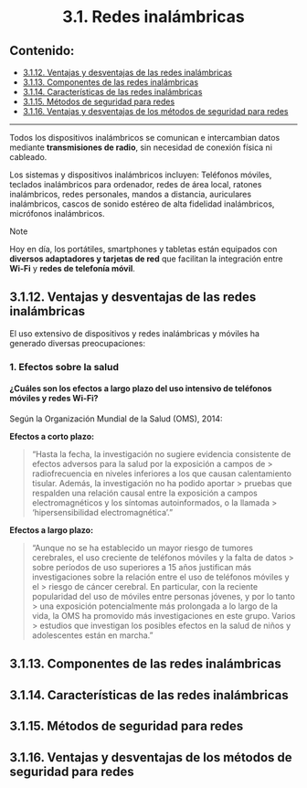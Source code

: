 <h1 align="center">3.1. Redes inalámbricas
<div align="center">

</div>

## Contenido:

- [3.1.12. Ventajas y desventajas de las redes inalámbricas](#3.1.12.-ventajas-y-desventajas-de-las-redes-inalámbricas)
- [3.1.13. Componentes de las redes inalámbricas](#3.1.13.-componentes-de-las-redes-inalámbricas)
- [3.1.14. Características de las redes inalámbricas](#3.1.14.-características-de-las-redes-inalámbricas)
- [3.1.15. Métodos de seguridad para redes](#3.1.15.-métodos-de-seguridad-para-redes)
- [3.1.16. Ventajas y desventajas de los métodos de seguridad para redes](#3.1.16.-ventajas-y-desventajas-de-los-métodos-de-seguridad-para-redes)

---

Todos los dispositivos inalámbricos se comunican e intercambian datos mediante **transmisiones de radio**, sin necesidad de conexión física ni cableado.

Los sistemas y dispositivos inalámbricos incluyen: Teléfonos móviles, teclados inalámbricos para ordenador, redes de área local, ratones inalámbricos, redes personales, mandos a distancia, auriculares inalámbricos, cascos de sonido estéreo de alta fidelidad inalámbricos, micrófonos inalámbricos.

> [!NOTE]  
> Hoy en día, los portátiles, smartphones y tabletas están equipados con **diversos adaptadores y tarjetas de red** que facilitan la integración entre **Wi-Fi** y **redes de telefonía móvil**.

## 3.1.12. Ventajas y desventajas de las redes inalámbricas

El uso extensivo de dispositivos y redes inalámbricas y móviles ha generado diversas preocupaciones:

### 1. Efectos sobre la salud

#### ¿Cuáles son los efectos a largo plazo del uso intensivo de teléfonos móviles y redes Wi-Fi?

Según la Organización Mundial de la Salud (OMS), 2014:

**Efectos a corto plazo:**

> “Hasta la fecha, la investigación no sugiere evidencia consistente de efectos adversos para la salud por la exposición a campos de > radiofrecuencia en niveles inferiores a los que causan calentamiento tisular. Además, la investigación no ha podido aportar > pruebas que respalden una relación causal entre la exposición a campos electromagnéticos y los síntomas autoinformados, o la llamada > ‘hipersensibilidad electromagnética’.”

**Efectos a largo plazo:**

> “Aunque no se ha establecido un mayor riesgo de tumores cerebrales, el uso creciente de teléfonos móviles y la falta de datos      > sobre períodos de uso superiores a 15 años justifican más investigaciones sobre la relación entre el uso de teléfonos móviles y el > riesgo de cáncer cerebral. En particular, con la reciente popularidad del uso de móviles entre personas jóvenes, y por lo tanto    > una exposición potencialmente más prolongada a lo largo de la vida, la OMS ha promovido más investigaciones en este grupo. Varios > estudios que investigan los posibles efectos en la salud de niños y adolescentes están en marcha.”

## 3.1.13. Componentes de las redes inalámbricas

## 3.1.14. Características de las redes inalámbricas

## 3.1.15. Métodos de seguridad para redes

## 3.1.16. Ventajas y desventajas de los métodos de seguridad para redes
